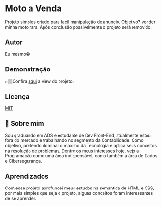 # Moto a Venda

 Projeto simples criado para facil manipulação de anuncio. Objetivo? vender minha moto rsrs. Após conclusão possivelmente o projeto será removido.


## Autor

Eu mesmo😁

## Demonstração

👉🏽Confira [aqui](https://mattheuskayan.github.io/biz_a_venda/) a view do projeto.


## Licença

[MIT](https://choosealicense.com/licenses/mit/)


## 🚀 Sobre mim
Sou graduando em ADS e estudante de Dev Front-End, atualmente estou fora do mercado e trabalhando no segmento da Contabilidade. Como objetivo, pretendo dominar o maximo da Tecnologia e aplica seus conceitos na resolução de problemas. Dentre os meus interesses hoje, vejo a Programação como uma área indispensável, como também a área de Dados e Cibersegurança.  

## Aprendizados

Com esse projeto aprofundei meus estudos na semantica de HTML e CSS, por mais simples que seja o projeto, alguns conceitos foram interessantes de se aprender.

